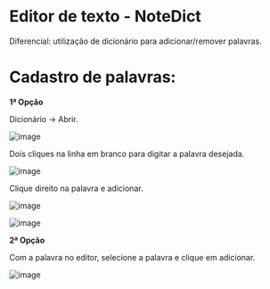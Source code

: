 # Editor de texto - NoteDict

Diferencial: utilização de dicionário para adicionar/remover palavras.

# Cadastro de palavras:

**1ª Opção**

Dicionário -> Abrir.

![image](https://user-images.githubusercontent.com/52978308/176008681-e173ba79-f454-42fa-8a3b-b96fb5629e18.png)

Dois cliques na linha em branco para digitar a palavra desejada.

![image](https://user-images.githubusercontent.com/52978308/176008983-5278d02c-f4b8-459a-a4ea-742e15d399e5.png)

Clique direito na palavra e adicionar.

![image](https://user-images.githubusercontent.com/52978308/176009056-3116ede1-1325-4bed-b3d7-4f53ac66c36d.png)

![image](https://user-images.githubusercontent.com/52978308/176009200-f9fb4a7a-ac2d-4d79-b9f0-a4bd81f07811.png)


**2ª Opção**

Com a palavra no editor, selecione a palavra e clique em adicionar.

![image](https://user-images.githubusercontent.com/52978308/176009287-9c1e7f4d-a5fd-4e88-b44f-119599f50fa8.png)
